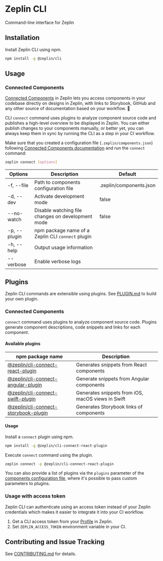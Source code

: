 # Zeplin CLI

Command-line interface for Zeplin

## Installation

Install Zeplin CLI using npm.

```sh
npm install -g @zeplin/cli
```

## Usage

### Connected Components

[Connected Components](https://zpl.io/connected-components) in Zeplin lets you access components in your codebase directly on designs in Zeplin, with links to Storybook, GitHub and any other source of documentation based on your workflow. 🧩

CLI `connect` command uses plugins to analyze component source code and publishes a high-level overview to be displayed in Zeplin. You can either publish changes to your components manually, or better yet, you can always keep them in sync by running the CLI as a step in your CI workflow.

Make sure that you created a configuration file (`.zeplin/components.json`) following [Connected Components documentation](https://github.com/zeplin/connected-components-docs) and run the `connect` command:

```sh
zeplin connect [options]
```

| Options      | Description                                       | Default                 |
| ------------ | ------------------------------------------------- | ----------------------- |
| -f, --file   | Path to components configuration file             | .zeplin/components.json |
| -d, --dev    | Activate development mode                         | false                   |
| --no-watch   | Disable watching file changes on development mode | false                   |
| -p, --plugin | npm package name of a Zeplin CLI `connect` plugin |                         |
| -h, --help   | Output usage information                          |                         |
| --verbose    | Enable verbose logs                               |                         |

## Plugins

Zeplin CLI commands are extensible using plugins. See [PLUGIN.md](./PLUGIN.md) to build your own plugin.

### Connected Components

`connect` command uses plugins to analyze component source code. Plugins generate component descriptions, code snippets and links for each component.

#### Available plugins

| npm package name                                                                               | Description                                       |
| ---------------------------------------------------------------------------------------------- | ------------------------------------------------- |
| [@zeplin/cli-connect-react-plugin](https://github.com/zeplin/cli-connect-react-plugin)         | Generates snippets from React components          |
| [@zeplin/cli-connect-angular-plugin](https://github.com/zeplin/cli-connect-angular-plugin)     | Generate snippets from Angular components         |
| [@zeplin/cli-connect-swift-plugin](https://github.com/zeplin/cli-connect-swift-plugin)         | Generates snippets from iOS, macOS views in Swift |
| [@zeplin/cli-connect-storybook-plugin](https://github.com/zeplin/cli-connect-storybook-plugin) | Generates Storybook links of components           |

#### Usage

Install a `connect` plugin using npm.

```sh
npm install -g @zeplin/cli-connect-react-plugin
```

Execute `connect` command using the plugin.

```sh
zeplin connect -p @zeplin/cli-connect-react-plugin
```

You can also provide a list of plugins via the `plugins` parameter of the [components configuration file](./docs/cli.componentconfigfile.plugins.md), where it's possible to pass custom parameters to plugins.

### Usage with access token

Zeplin CLI can authenticate using an access token instead of your Zeplin credentials which makes it easier to integrate it into your CI workflow.

1. Get a CLI access token from your [Profile](https://app.zeplin.io/profile/connected-apps) in Zeplin.
2. Set `ZEPLIN_ACCESS_TOKEN` environment variable in your CI.

## Contributing and Issue Tracking

See [CONTRIBUTING.md](./CONTRIBUTING.md) for details.
